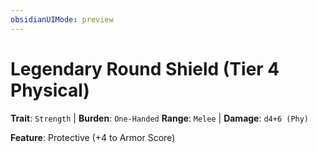 ```yaml
---
obsidianUIMode: preview
---
```

# Legendary Round Shield (Tier 4 Physical)

**Trait**: `Strength` | **Burden**: `One-Handed`
**Range**: `Melee` | **Damage**: `d4+6 (Phy)`

**Feature**: Protective (+4 to Armor Score)
